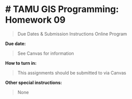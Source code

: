 # # TAMU GIS Programming: Homework 09
>
> Due Dates & Submission Instructions
> Online Program

**Due date:**
> See Canvas for information

**How to turn in:**
> This assignments should be submitted to via Canvas

**Other special instructions:**
> None
